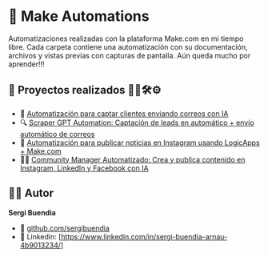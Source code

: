 # 🚀 Make Automations

Automatizaciones realizadas con la plataforma Make.com en mi tiempo libre. Cada carpeta contiene una automatización con su documentación, archivos y vistas previas con capturas de pantalla. Aún queda mucho por aprender!!! 

## 📂 Proyectos realizados 🤖🧠🛠️⚙️
- 📧 [Automatización para captar clientes enviando correos con IA](captar-clientes-automation)
- 🔍 [Scraper GPT Automation: Captación de leads en automático + envío automático de correos](scraper-gpt-automation)
- 📰 [Automatización para publicar noticias en Instagram usando LogicApps + Make.com](noticias-instagram-automation)
- 🧑‍💼 [Community Manager Automatizado: Crea y publica contenido en Instagram, LinkedIn y Facebook con IA](./community-manager-automation)


## 👨‍💻 Autor

**Sergi Buendia**  
- 🔗 [github.com/sergibuendia](https://github.com/sergibuendia)
- 🔗 Linkedin: [https://www.linkedin.com/in/sergi-buendia-arnau-4b9013234/]
